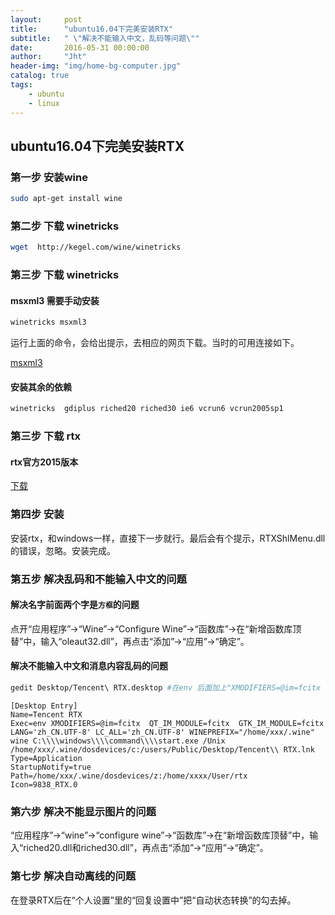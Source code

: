 ```yaml
---
layout:     post
title:      "ubuntu16.04下完美安装RTX"
subtitle:   " \"解决不能输入中文，乱码等问题\""
date:       2016-05-31 00:00:00
author:     "Jht"
header-img: "img/home-bg-computer.jpg"
catalog: true
tags:
    - ubuntu
    - linux
---
```


##  ubuntu16.04下完美安装RTX

### 第一步 安装wine

```bash
sudo apt-get install wine
```
### 第二步 下载 winetricks

```bash
wget  http://kegel.com/wine/winetricks
```
### 第三步 下载 winetricks

#### msxml3 需要手动安装

```bash
winetricks msxml3 
```
运行上面的命令，会给出提示，去相应的网页下载。当时的可用连接如下。

[msxml3](http://download.cnet.com/Microsoft-XML-Parser-MSXML-3-0-Service-Pack-7-SP7/3000-7241_4-10731613.html)

#### 安装其余的依赖

```bash
winetricks  gdiplus riched20 riched30 ie6 vcrun6 vcrun2005sp1
```

### 第三步 下载 rtx

#### rtx官方2015版本

[下载](http://rtx.tencent.com/rtx/download/index.shtml)

### 第四步 安装

安装rtx，和windows一样，直接下一步就行。最后会有个提示，RTXShlMenu.dll的错误，忽略。安装完成。

### 第五步 解决乱码和不能输入中文的问题

#### 解决名字前面两个字是`方框`的问题

点开“应用程序”->“Wine”->“Configure Wine”->“函数库”->在“新增函数库顶替”中，输入“oleaut32.dll”，再点击“添加”->“应用”->“确定”。

#### 解决不能输入中文和消息内容乱码的问题

```bash
gedit Desktop/Tencent\ RTX.desktop #在env 后面加上"XMODIFIERS=@im=fcitx  QT_IM_MODULE=fcitx  GTK_IM_MODULE=fcitx LANG='zh_CN.UTF-8' LC_ALL='zh_CN.UTF-8'"
```

```
[Desktop Entry]
Name=Tencent RTX
Exec=env XMODIFIERS=@im=fcitx  QT_IM_MODULE=fcitx  GTK_IM_MODULE=fcitx LANG='zh_CN.UTF-8' LC_ALL='zh_CN.UTF-8' WINEPREFIX="/home/xxx/.wine" wine C:\\\\windows\\\\command\\\\start.exe /Unix /home/xxx/.wine/dosdevices/c:/users/Public/Desktop/Tencent\\ RTX.lnk
Type=Application
StartupNotify=true
Path=/home/xxx/.wine/dosdevices/z:/home/xxxx/User/rtx
Icon=9838_RTX.0
```

###  第六步 解决不能显示图片的问题


“应用程序”->“wine”->“configure wine”->“函数库”->在“新增函数库顶替”中，输入“riched20.dll和riched30.dll”，再点击“添加”->“应用”->“确定”。


###  第七步 解决自动离线的问题



在登录RTX后在“个人设置”里的“回复设置中”把“自动状态转换”的勾去掉。






